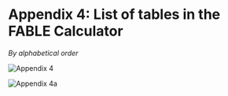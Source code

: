 # Appendix 4: List of tables in the FABLE Calculator

_By alphabetical order_

![Appendix 4](https://user-images.githubusercontent.com/68918893/88807701-59d90480-d1b2-11ea-9d88-4ec98eb6bc7d.png)

![Appendix 4a](https://user-images.githubusercontent.com/68918893/88807869-80973b00-d1b2-11ea-9010-3f77c1c25440.png)

